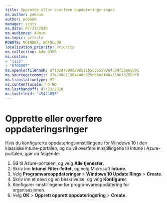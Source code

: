```yaml
---
title: Opprette eller overføre oppdateringsringer
ms.author: pebaum
author: pebaum
manager: scotv
ms.date: 07/23/2020
ms.audience: Admin
ms.topic: article
ROBOTS: NOINDEX, NOFOLLOW
localization_priority: Priority
ms.collection: Adm_O365
ms.custom:
- "1126"
- "6700007"
ms.openlocfilehash: 87102d7809d298531b5655559364c9df22e8eb91
ms.sourcegitcommit: 3fa780811984400c525d66edf46a3196f6290df0
ms.translationtype: MT
ms.contentlocale: nb-NO
ms.lasthandoff: 07/23/2020
ms.locfileid: "45424095"
---
```

# <a name="create-or-migrate-update-rings"></a>Opprette eller overføre oppdateringsringer

Hvis du konfigurerte oppdateringsinnstillingene for Windows 10 i den klassiske intune-portalen, og du vil overføre innstillingene til Intune i Azure-portalen, gjør du følgende:

1.  Gå til Azure-portalen, og velg **Alle tjenester**.
2.  Skriv inn **Intune**i **Filter-feltet,** og velg Microsoft **Intune**.
3.  Velg **Programvareoppdateringer**   >   **Windows 10 Update Rings**   >   **Create**.
4.  Skriv inn et navn og en beskrivelse, og velg **Konfigurer**.
5.  Konfigurer innstillingene for programvareoppdatering for organisasjonen.
6.  Velg **OK**  >  **Opprett opprett oppdateringsring**  >  **Create**.